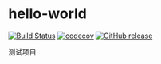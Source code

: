 # hello-world

 [![Build Status](https://secure.travis-ci.org/linfeng56/hello-world.png?branch=master)](https://travis-ci.org/linfeng56/hello-world) [![codecov](https://codecov.io/gh/linfeng56/hello-world/branch/master/graph/badge.svg?token=DHVFJZDWPC)](https://codecov.io/gh/linfeng56/hello-world)  [![GitHub release](https://img.shields.io/github/release/linfeng56/hello-world.svg)](https://github.com/linfeng56/hello-world/releases)

测试项目

